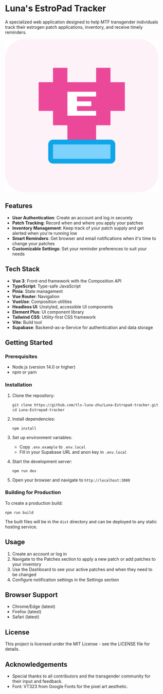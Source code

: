 # Luna's EstroPad Tracker

A specialized web application designed to help MTF transgender individuals track their estrogen patch applications, inventory, and receive timely reminders.

![Luna's EstroPad Tracker](./public/images/logo.png)

## Features

- **User Authentication**: Create an account and log in securely
- **Patch Tracking**: Record when and where you apply your patches
- **Inventory Management**: Keep track of your patch supply and get alerted when you're running low
- **Smart Reminders**: Get browser and email notifications when it's time to change your patches
- **Customizable Settings**: Set your reminder preferences to suit your needs

## Tech Stack

- **Vue 3**: Front-end framework with the Composition API
- **TypeScript**: Type-safe JavaScript
- **Pinia**: State management
- **Vue Router**: Navigation
- **VueUse**: Composition utilities
- **Headless UI**: Unstyled, accessible UI components
- **Element Plus**: UI component library
- **Tailwind CSS**: Utility-first CSS framework
- **Vite**: Build tool
- **Supabase**: Backend-as-a-Service for authentication and data storage

## Getting Started

### Prerequisites

- Node.js (version 14.0 or higher)
- npm or yarn

### Installation

1. Clone the repository:
   ```
   git clone https://github.com/tls-luna-zhu/Luna-Estropad-tracker.git
   cd Luna-Estropad-tracker
   ```

2. Install dependencies:
   ```
   npm install
   ```

3. Set up environment variables:
   - Copy `.env.example` to `.env.local`
   - Fill in your Supabase URL and anon key in `.env.local`

4. Start the development server:
   ```
   npm run dev
   ```

5. Open your browser and navigate to `http://localhost:3000`

### Building for Production

To create a production build:

```
npm run build
```

The built files will be in the `dist` directory and can be deployed to any static hosting service.

## Usage

1. Create an account or log in
2. Navigate to the Patches section to apply a new patch or add patches to your inventory
3. Use the Dashboard to see your active patches and when they need to be changed
4. Configure notification settings in the Settings section

## Browser Support

- Chrome/Edge (latest)
- Firefox (latest)
- Safari (latest)

## License

This project is licensed under the MIT License - see the LICENSE file for details.

## Acknowledgements

- Special thanks to all contributors and the transgender community for their input and feedback.
- Font: VT323 from Google Fonts for the pixel art aesthetic. 
